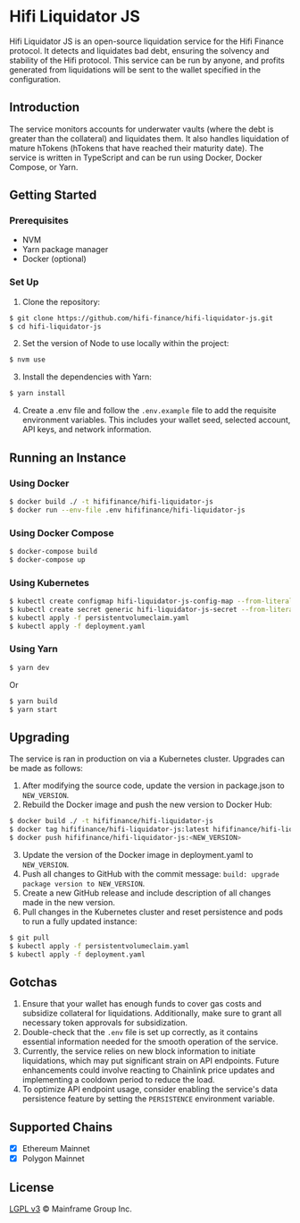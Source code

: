 # Hifi Liquidator JS

Hifi Liquidator JS is an open-source liquidation service for the Hifi Finance protocol. It detects and liquidates bad debt, ensuring the solvency and stability of the Hifi protocol. This service can be run by anyone, and profits generated from liquidations will be sent to the wallet specified in the configuration.

## Introduction

The service monitors accounts for underwater vaults (where the debt is greater than the collateral) and liquidates them. It also handles liquidation of mature hTokens (hTokens that have reached their maturity date). The service is written in TypeScript and can be run using Docker, Docker Compose, or Yarn.

## Getting Started

### Prerequisites

- NVM
- Yarn package manager
- Docker (optional)

### Set Up

1. Clone the repository:

```bash
$ git clone https://github.com/hifi-finance/hifi-liquidator-js.git
$ cd hifi-liquidator-js
```

2. Set the version of Node to use locally within the project:

```bash
$ nvm use
```

3. Install the dependencies with Yarn:

```bash
$ yarn install
```

4. Create a .env file and follow the `.env.example` file to add the requisite environment variables. This includes your wallet seed, selected account, API keys, and network information.

## Running an Instance

### Using Docker

```bash
$ docker build ./ -t hififinance/hifi-liquidator-js
$ docker run --env-file .env hififinance/hifi-liquidator-js
```

### Using Docker Compose

```bash
$ docker-compose build
$ docker-compose up
```

### Using Kubernetes

```bash
$ kubectl create configmap hifi-liquidator-js-config-map --from-literal=network-name=homestead --from-literal=persistence=true --from-literal=selected-account=0 --from-literal=silent-mode=false
$ kubectl create secret generic hifi-liquidator-js-secret --from-literal=alchemy-key="<ALCHEMY_KEY>" --from-literal=infura-key="<INFURA_KEY>" --from-literal=wallet-seed="<WALLET_SEED>"
$ kubectl apply -f persistentvolumeclaim.yaml
$ kubectl apply -f deployment.yaml
```

### Using Yarn

```bash
$ yarn dev
```

Or

```bash
$ yarn build
$ yarn start
```

## Upgrading
The service is ran in production on via a Kubernetes cluster. Upgrades can be made as follows:
1. After modifying the source code, update the version in package.json to `NEW_VERSION`.
2. Rebuild the Docker image and push the new version to Docker Hub:
```bash
$ docker build ./ -t hififinance/hifi-liquidator-js
$ docker tag hififinance/hifi-liquidator-js:latest hififinance/hifi-liquidator-js:<NEW_VERSION>
$ docker push hififinance/hifi-liquidator-js:<NEW_VERSION>
```
3. Update the version of the Docker image in deployment.yaml to `NEW_VERSION`.
4. Push all changes to GitHub with the commit message: `build: upgrade package version to NEW_VERSION`.
5. Create a new GitHub release and include description of all changes made in the new version.
6. Pull changes in the Kubernetes cluster and reset persistence and pods to run a fully updated instance:
```bash
$ git pull
$ kubectl apply -f persistentvolumeclaim.yaml
$ kubectl apply -f deployment.yaml
```

## Gotchas

1. Ensure that your wallet has enough funds to cover gas costs and subsidize collateral for liquidations. Additionally, make sure to grant all necessary token approvals for subsidization.
2. Double-check that the `.env` file is set up correctly, as it contains essential information needed for the smooth operation of the service.
3. Currently, the service relies on new block information to initiate liquidations, which may put significant strain on API endpoints. Future enhancements could involve reacting to Chainlink price updates and implementing a cooldown period to reduce the load.
4. To optimize API endpoint usage, consider enabling the service's data persistence feature by setting the `PERSISTENCE` environment variable.

## Supported Chains

- [x] Ethereum Mainnet
- [x] Polygon Mainnet

## License

[LGPL v3](./LICENSE.md) © Mainframe Group Inc.
